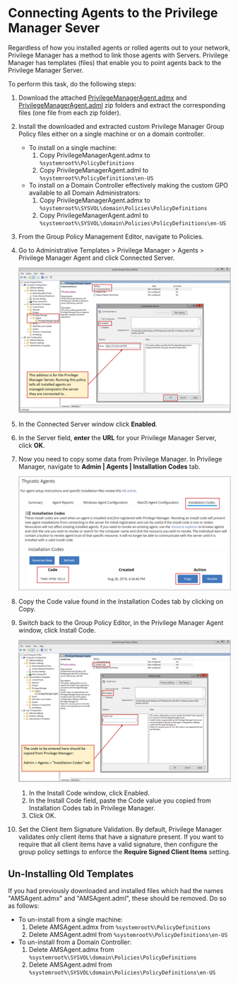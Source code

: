 [title]: # (Connecting Agents)
[tags]: # (group policy)
[priority]: # (9510)
# Connecting Agents to the Privilege Manager Sever

Regardless of how you installed agents or rolled agents out to your network, Privilege Manager has a method to link those agents with Servers. Privilege Manager has templates (files) that enable you to point agents back to the Privilege Manager Server. 

To perform this task, do the following steps:

1. Download the attached [PrivilegeManagerAgent.admx](https://updates.thycotic.net/privilegemanager/Arellia/PrivilegeManagerAgent.admx.zip)  and [PrivilegeManagerAgent.adml](https://updates.thycotic.net/privilegemanager/Arellia/PrivilegeManagerAgent.adml.zip) zip folders and extract the corresponding files (one file from each zip folder).
1. Install the downloaded and extracted custom Privilege Manager Group Policy files either on a single machine or on a domain controller.
   * To install on a single machine:
     1. Copy PrivilegeManagerAgent.admx to `%systemroot%\PolicyDefinitions`
     1. Copy PrivilegeManagerAgent.adml to `%systemroot%\PolicyDefinitions\en-US`
   * To install on a Domain Controller effectively making the custom GPO available to all Domain Administrators:
     1. Copy PrivilegeManagerAgent.admx to `%systemroot%\SYSVOL\domain\Policies\PolicyDefinitions`
     1. Copy PrivilegeManagerAgent.adml to `%systemroot%\SYSVOL\domain\Policies\PolicyDefinitions\en-US`
1. From the Group Policy Management Editor, navigate to Policies.
1. Go to Administrative Templates > Privilege Manager > Agents > Privilege Manager Agent and click Connected Server.

   ![Local Group Policy Editor](images/agent/ag_con_serv.png)
1. In the Connected Server window click __Enabled__.
1. In the Server field, __enter__ the __URL__ for your Privilege Manager Server, click __OK__.
1. Now you need to copy some data from Privilege Manager. In Privilege Manager, navigate to __Admin | Agents | Installation Codes__ tab.

   ![Agent Installation Codes Copy](images/agent/ag_codes.png)
1. Copy the Code value found in the Installation Codes tab by clicking on Copy.
1. Switch back to the Group Policy Editor, in the Privilege Manager Agent window, click Install Code.

   ![Agent Installation Codes Paste](images/agent/ag_codes2.png)
   1. In the Install Code window, click Enabled.
   1. In the Install Code field, paste the Code value you copied from Installation Codes tab in Privilege Manager.
   1. Click OK.
1. Set the Client Item Signature Validation. By default, Privilege Manager validates only client items that have a signature present. If you want to require that all client items have a valid signature, then configure the group policy settings to enforce the __Require Signed Client Items__ setting.

<!--TODO: Explain Required Signed Client Items-->

## Un-Installing Old Templates

If you had previously downloaded and installed files which had the names "AMSAgent.admx" and "AMSAgent.adml", these should be removed. Do so as follows:
* To un-install from a single machine: 
  1. Delete AMSAgent.admx from `%systemroot%\PolicyDefinitions`
  1. Delete AMSAgent.adml from `%systemroot%\PolicyDefinitions\en-US`
* To un-install from a Domain Controller:
  1. Delete AMSAgent.admx from `%systemroot%\SYSVOL\domain\Policies\PolicyDefinitions`
  1. Delete AMSAgent.adml from `%systemroot%\SYSVOL\domain\Policies\PolicyDefinitions\en-US`
